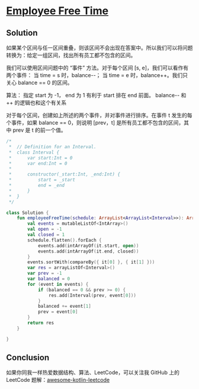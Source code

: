 # [Employee Free Time][title]

## Solution
如果某个区间与任一区间重叠，则该区间不会出现在答案中。所以我们可以将问题转换为：给定一组区间，找出所有员工都不包含的区间。

我们可以使用区间问题中的 “事件” 方法。对于每个区间 [s, e]，我们可以看作有两个事件：
当 time = s 时，balance--；
当 time = e 时，balance++。我们只关心 balance == 0 的区间。


算法：
指定 start 为 -1， end 为 1 有利于 start 排在 end 前面。 balance-- 和 ++ 的逻辑也和这个有关系

对于每个区间，创建如上所述的两个事件，并对事件进行排序。在事件 t 发生的每个事件，如果 balance == 0，则说明 [prev，t] 是所有员工都不包含的区间，其中 prev 是 t 的前一个值。



```kotlin
/*
 *	// Definition for an Interval.
 *	class Interval {
 *		var start:Int = 0
 *		var end:Int = 0
 *	
 *		constructor(_start:Int, _end:Int) {
 *			start = _start
 *			end = _end
 *		}
 *	}
 */

class Solution {
    fun employeeFreeTime(schedule: ArrayList<ArrayList<Interval>>): ArrayList<Interval> {
        val events = mutableListOf<IntArray>()
        val open = -1
        val closed = 1
        schedule.flatten().forEach {
            events.add(intArrayOf(it.start, open))
            events.add(intArrayOf(it.end, closed))
        }
        events.sortWith(compareBy({ it[0] }, { it[1] }))
        var res = arrayListOf<Interval>()
        var prev = -1
        var balanced = 0
        for (event in events) {
            if (balanced == 0 && prev >= 0) {
                res.add(Interval(prev, event[0]))
            }
            balanced += event[1]
            prev = event[0]
        }
        return res
    }

}
```



## Conclusion

如果你同我一样热爱数据结构、算法、LeetCode，可以关注我 GitHub 上的 LeetCode 题解：[awesome-kotlin-leetcode][akl]



[title]: https://leetcode.cn/problems/employee-free-time/description/?company_slug=google
[akl]: https://github.com/NightXlt/awesome-kotlin-leetcode
